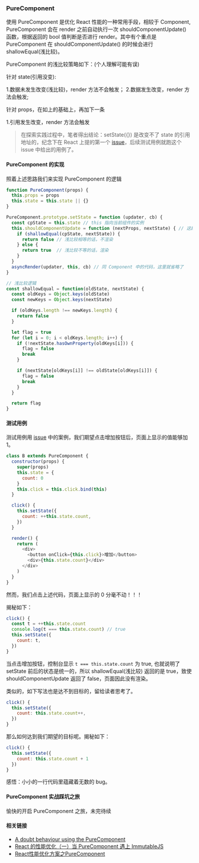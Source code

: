 ### PureComponent

使用 PureComponent 是优化 React 性能的一种常用手段，相较于 Component, PureComponent 会在 render 之前自动执行一次 shouldComponentUpdate() 函数，根据返回的 bool 值判断是否进行 render。其中有个重点是 PureComponent 在 shouldComponentUpdate() 的时候会进行 shallowEqual(浅比较)。

PureComponent 的浅比较策略如下：(个人理解可能有误)

针对 state(引用没变):

1.数据未发生改变(浅比较)，render 方法不会触发；
2.数据发生改变，render 方法会触发;

针对 props，在如上的基础上，再加下一条

1.引用发生改变，render 方法会触发

> 在探索实践过程中，笔者得出结论：setState({}) 是改变不了 state 的引用地址的，纪念下在 React 上提的第一个 [issue](https://github.com/facebook/react/issues/13438#issuecomment-414128918)，后续测试用例就跑这个 issue 中给出的用例了。

#### PureComponent 的实现

照着上述思路我们来实现 PureComponent 的逻辑

```js
function PureComponent(props) {
  this.props = props
  this.state = this.state || {}
}

PureComponent.prototype.setState = function (updater, cb) {
  const cpState = this.state // this 指向当前组件的实例
  this.shouldComponentUpdate = function (nextProps, nextState) { // 这段就是 PureComponent 的核心了
    if (shallowEqual(cpState, nextState)) {
      return false // 浅比较相等的话，不渲染
    } else {
      return true  // 浅比较不等的话，渲染
    }
  }
  asyncRender(updater, this, cb) // 同 Component 中的代码，这里就省略了
}

// 浅比较逻辑
const shallowEqual = function(oldState, nextState) {
  const oldKeys = Object.keys(oldState)
  const newKeys = Object.keys(nextState)

  if (oldKeys.length !== newKeys.length) {
    return false
  }

  let flag = true
  for (let i = 0; i < oldKeys.length; i++) {
    if (!nextState.hasOwnProperty(oldKeys[i])) {
      flag = false
      break
    }

    if (nextState[oldKeys[i]] !== oldState[oldKeys[i]]) {
      flag = false
      break
    }
  }

  return flag
}
```

#### 测试用例

测试用例用 [issue](https://github.com/facebook/react/issues/13438#issuecomment-414128918) 中的案例，我们期望点击增加按钮后，页面上显示的值能够加 1。

```js
class B extends PureComponent {
  constructor(props) {
    super(props)
    this.state = {
      count: 0
    }
    this.click = this.click.bind(this)
  }

  click() {
    this.setState({
      count: ++this.state.count,
    })
  }

  render() {
    return (
      <div>
        <button onClick={this.click}>增加</button>
        <div>{this.state.count}</div>
      </div>
    )
  }
}
```

然而，我们点击上述代码，页面上显示的 0 分毫不动！！！

揭秘如下：

```js
click() {
  const t = ++this.state.count
  console.log(t === this.state.count) // true
  this.setState({
    count: t,
  })
}
```

当点击增加按钮，控制台显示 `t === this.state.count` 为 true, 也就说明了 setState 前后的状态是统一的，所以 shallowEqual(浅比较) 返回的是 true，致使 shouldComponentUpdate 返回了 false，页面因此没有渲染。

类似的，如下写法也是达不到目标的，留给读者思考了。

```js
click() {
  this.setState({
    count: this.state.count++,
  })
}
```

那么如何达到我们期望的目标呢。揭秘如下：

```js
click() {
  this.setState({
    count: this.state.count + 1
  })
}
```

感悟：小小的一行代码里蕴藏着无数的 bug。

#### PureComponent 实战踩坑之旅

愉快的开启 PureComponent 之旅，未完待续

#### 相关链接

* [A doubt behaviour using the PureComponent](https://github.com/facebook/react/issues/13438)
* [React 的性能优化（一）当 PureComponent 遇上 ImmutableJS](https://juejin.im/post/59cdaaccf265da066f6ac83b)
* [React性能优化方案之PureComponent](https://juejin.im/post/5b1caceb5188257d63226743)